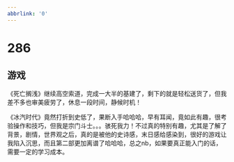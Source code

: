 ```yaml
---
abbrlink: '0'
---
```

# 286

## 游戏

《死亡搁浅》继续高空索道，完成一大半的基建了，剩下的就是轻松送货了，但我差不多也审美疲劳了，休息一段时间，静候时机！

《冰汽时代》竟然打折到史低了，果断入手哈哈哈，早有耳闻，竟如此有趣，很考验操作和技巧，但我是宗门斗士。。。骇死我力！不过真的特别有趣，尤其是了解了背景，剧情，世界观之后，真的是被他的史诗感，末日感给感染到，很好的游戏让我陷入沉思，而且第二部更加离谱了哈哈哈，总之nb，如果要真正能入门的话，需要一定的学习成本。
